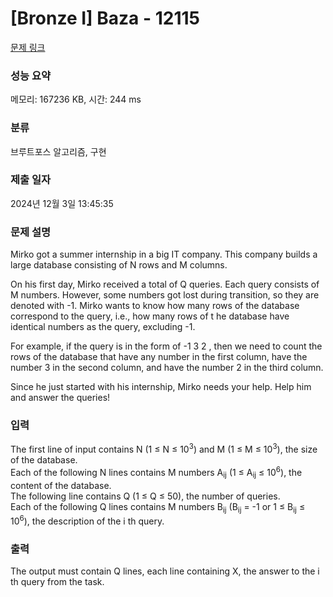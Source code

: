 # [Bronze I] Baza - 12115 

[문제 링크](https://www.acmicpc.net/problem/12115) 

### 성능 요약

메모리: 167236 KB, 시간: 244 ms

### 분류

브루트포스 알고리즘, 구현

### 제출 일자

2024년 12월 3일 13:45:35

### 문제 설명

<p>Mirko got a summer internship in a big IT company. This company builds a large database consisting of N rows and M columns.</p>

<p>On his first day, Mirko received a total of Q queries. Each query consists of M numbers. However, some numbers got lost during transition, so they are denoted with -1. Mirko wants to know how many rows of the database correspond to the query, i.e., how many rows of t he database have identical numbers as the query, excluding -1.</p>

<p>For example, if the query is in the form of -1 3 2 ​, then we need to count the rows of the database that have any number ​in the first column, have the number 3 in the second column, and have the number 2​ in the third​ column.</p>

<p>Since he just started with his internship, Mirko needs your help. Help him and answer the queries!</p>

### 입력 

 <p>The first line of input contains N (1 ≤ N ≤ 10<sup>3</sup>) and M (1 ≤ M ≤ 10<sup>3</sup>), the size of the database.<br>
Each of the following N lines contains M numbers A<sub>ij</sub> (1 ≤ A<sub>ij</sub> ≤ 10<sup>6</sup>), the content of the database.<br>
The following line contains Q (1 ≤ Q ≤ 50), the number of queries.<br>
Each of the following Q lines contains M numbers B<sub>ij</sub> (B<sub>ij</sub> = -1 or 1 ≤ B<sub>ij</sub> ≤ 10<sup>6</sup>), the description of the i th query.</p>

### 출력 

 <p>The output must contain Q lines, each line containing X, the answer to the i th query from the task.</p>

